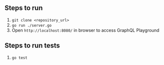 ## Steps to run
1. ```git clone <repository_url>```
2. ```go run ./server.go```
3. Open ```http://localhost:8080/``` in browser to access GraphQL Playground

## Steps to run tests
1. ```go test```